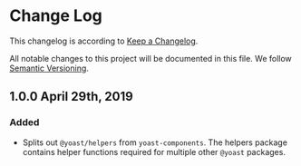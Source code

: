 # Change Log

This changelog is according to [Keep a Changelog](http://keepachangelog.com).

All notable changes to this project will be documented in this file.
We follow [Semantic Versioning](http://semver.org/).

## 1.0.0 April 29th, 2019

### Added


* Splits out `@yoast/helpers` from `yoast-components`. The helpers package contains helper functions required for multiple other `@yoast` packages.
